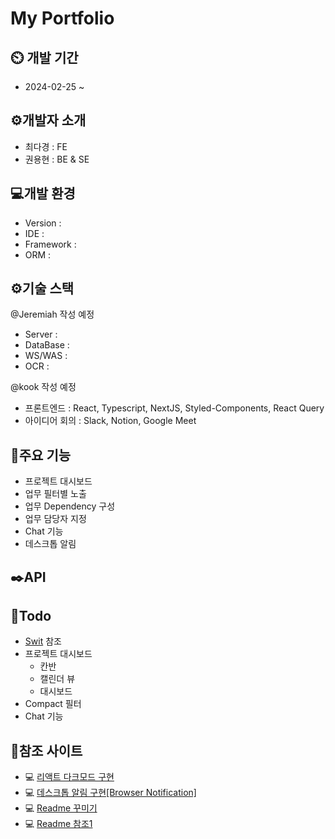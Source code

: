 # My Portfolio

## ⏲️ 개발 기간

- 2024-02-25 ~

## ⚙️개발자 소개

- 최다경 : FE
- 권용현 : BE & SE

## 💻개발 환경

- Version :
- IDE :
- Framework :
- ORM :

## ⚙️기술 스택

@Jeremiah 작성 예정

- Server :
- DataBase :
- WS/WAS :
- OCR :

@kook 작성 예정

- 프론트엔드 : React, Typescript, NextJS, Styled-Components, React Query
- 아이디어 회의 : Slack, Notion, Google Meet

## 📌주요 기능

- 프로젝트 대시보드
- 업무 필터별 노출
- 업무 Dependency 구성
- 업무 담당자 지정
- Chat 기능
- 데스크톱 알림

## ✒️API

## 📌Todo

- [Swit](https://swit.io/?utm_source=google&utm_medium=cpc&utm_campaign=kr-232q_essential-brand-traffic-swit-mass&utm_content=sa-adwords_search_ads-all_devices-brand&gad_source=1&gclid=CjwKCAiAqY6tBhAtEiwAHeRopaJmwZK56h9BICJF4iQGtaICIPhO0oQFfRzFkcLq8iHuJKmk16VeDhoC25sQAvD_BwE) 참조
- 프로젝트 대시보드
  - 칸반
  - 캘린더 뷰
  - 대시보드
- Compact 필터
- Chat 기능

## 📝참조 사이트

- 💻 [리액트 다크모드 구현](https://velog.io/@gparkkii/reactdarkmode)
- 💻 [데스크톱 알림 구현[Browser Notification]](https://mingule.tistory.com/68)
- 💻 [Readme 꾸미기](https://yermi.tistory.com/entry/%EA%BF%80%ED%8C%81-Github-Readme-%EC%98%88%EC%81%98%EA%B2%8C-%EA%BE%B8%EB%AF%B8%EA%B8%B0-Readme-Header-Badge-Widget-%EB%93%B1)
- 💻 [Readme 참조1](https://github.com/gmlstjq123/INHA_NET_ZERO_HACKATHON?tab=readme-ov-file#%EF%B8%8F-%EA%B0%9C%EB%B0%9C-%EA%B8%B0%EA%B0%84)
